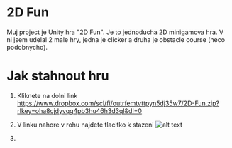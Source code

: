 # 2D Fun

Muj project je Unity hra "2D Fun". Je to jednoducha 2D minigamova hra. V ni jsem udelal 2 male hry, jedna je clicker a druha je obstacle course (neco podobnycho).

# Jak stahnout hru
1. Kliknete na dolni link
https://www.dropbox.com/scl/fi/outrfemtvttpyn5dj35w7/2D-Fun.zip?rlkey=oha8cjdyvqg4pb3hu46h3d3ql&dl=0

2. V linku nahore v rohu najdete tlacitko k stazeni
![alt text](https://raw.githubusercontent.com/Maxrobloxian/GitImages/main/Screenshot%202024-03-04%20093402.png?token=GHSAT0AAAAAACNYSNQBOL7DCIEM7SRH363IZPIDKPA)
4. 
